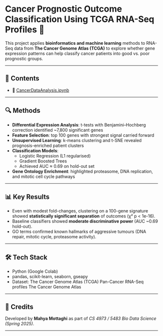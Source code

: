 # Cancer Prognostic Outcome Classification Using TCGA RNA-Seq Profiles 🧬

This project applies **bioinformatics and machine learning** methods to RNA-Seq data from **The Cancer Genome Atlas (TCGA)** to explore whether gene expression patterns can help classify cancer patients into good vs. poor prognostic groups.

---

## 📂 Contents
- 📓 [CancerDataAnalysis.ipynb](CancerDataAnalysis.ipynb)
---

## 🔍 Methods
- **Differential Expression Analysis**: t-tests with Benjamini–Hochberg correction identified ~7,800 significant genes
- **Feature Selection**: top 100 genes with strongest signal carried forward  
- **Unsupervised Learning**: k-means clustering and t-SNE revealed prognosis-enriched patient clusters
- **Classification Models**:  
  - Logistic Regression (L1 regularised)  
  - Gradient Boosted Trees  
  - Achieved AUC ≈ 0.69 on hold-out set 
- **Gene Ontology Enrichment**: highlighted proteasome, DNA replication, and mitotic cell cycle pathways

---

## 📊 Key Results
- Even with modest fold-changes, clustering on a 100-gene signature showed **statistically significant separation** of outcomes (χ² p < 1e-16).  
- Baseline classifiers showed **moderate discriminative power** (AUC ~0.69 hold-out).  
- GO terms confirmed known hallmarks of aggressive tumours (DNA repair, mitotic cycle, proteasome activity).  

---

## 🛠️ Tech Stack
- Python (Google Colab)  
- pandas, scikit-learn, seaborn, gseapy  
- Dataset: The Cancer Genome Atlas (TCGA) Pan-Cancer RNA-Seq profiles The Cancer Genome Atlas 

---

## 👥 Credits
Developed by **Mahya Mottaghi** as part of *CS 4973 / 5483 Bio Data Science (Spring 2025)*.  

---
